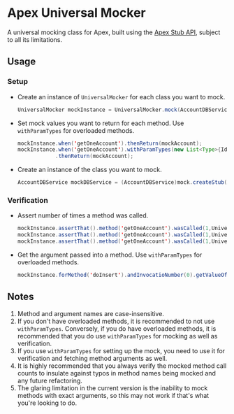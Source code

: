 # Apex Universal Mocker

A universal mocking class for Apex, built using the [Apex Stub API](https://developer.salesforce.com/docs/atlas.en-us.apexcode.meta/apexcode/apex_testing_stub_api.htm), subject to all its limitations.

## Usage

### Setup

- Create an instance of `UniversalMocker` for each class you want to mock.

  ```java
  UniversalMocker mockInstance = UniversalMocker.mock(AccountDBService.class);
  ```

- Set mock values you want to return for each method. Use `withParamTypes` for overloaded methods.

  ```java
  mockInstance.when('getOneAccount').thenReturn(mockAccount);
  mockInstance.when('getOneAccount').withParamTypes(new List<Type>{Id.class})
              .thenReturn(mockAccount);
  ```

- Create an instance of the class you want to mock.

  ```java
  AccountDBService mockDBService = (AccountDBService)mock.createStub();
  ```

### Verification

- Assert number of times a method was called.

  ```java
  mockInstance.assertThat().method('getOneAccount').wasCalled(1,UniversalMocker.Times.EXACTLY);
  mockInstance.assertThat().method('getOneAccount').wasCalled(1,UniversalMocker.Times.OR_MORE);
  mockInstance.assertThat().method('getOneAccount').wasCalled(1,UniversalMocker.Times.OR_LESS);
  ```

- Get the argument passed into a method. Use `withParamTypes` for overloaded methods.

  ```java
  mockInstance.forMethod('doInsert').andInvocatioNumber(0).getValueOf('acct');
  ```

## Notes

1. Method and argument names are case-insensitive.
2. If you don't have overloaded methods, it is recommended to not use `withParamTypes`. Conversely, if you do have overloaded methods,
   it is recommended that you do use `withParamTypes` for mocking as well as verification.
3. If you use `withParamTypes` for setting up the mock, you need to use it for verification and fetching method arguments as well.
4. It is highly recommended that you always verify the mocked method call counts to insulate against typos in method names being mocked and any future refactoring.
5. The glaring limitation in the current version is the inability to mock methods with exact arguments, so this may not work if that's what you're looking to do.
